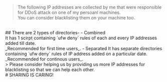 > The following IP addresses are collected by me that were responsible for DDoS attack on one of my persoanl machines.<br>
>  You can consider blacklisting them on your machine too.
<br>
## There are 2 types of directories-
- Combined<br>
  It has 1 scirpt containing `ufw deny` rules of each and every IP addresses added till date.<br>
  _Recommended for first time users_.
- Separated
  It has separate directories containing `ufw deny` rules of IP address added on a particular date.<br>
  _Recommended for continous users_.
<br>
> Please consider helping us by providing us more IP addresses for blacklisting so that we can help each other.
<br>
# SHARING IS CARING!